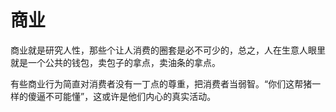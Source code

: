 # 商业

商业就是研究人性，那些个让人消费的圈套是必不可少的，总之，人在生意人眼里就是一个公共的钱包，卖包子的拿点，卖油条的拿点。

有些商业行为简直对消费者没有一丁点的尊重，把消费者当弱智。“你们这帮猪一样的傻逼不可能懂”，这或许是他们内心的真实活动。